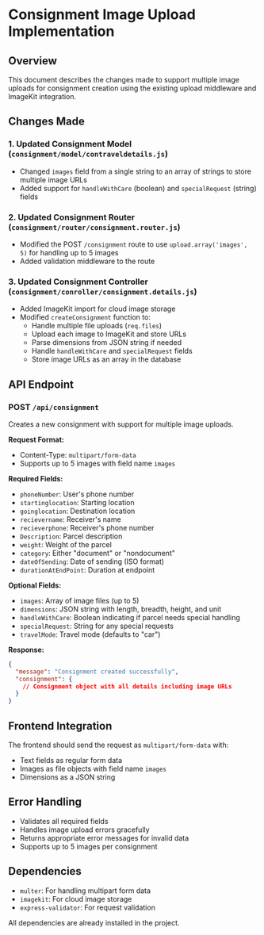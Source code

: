 # Consignment Image Upload Implementation

## Overview
This document describes the changes made to support multiple image uploads for consignment creation using the existing upload middleware and ImageKit integration.

## Changes Made

### 1. Updated Consignment Model (`consignment/model/contraveldetails.js`)
- Changed `images` field from a single string to an array of strings to store multiple image URLs
- Added support for `handleWithCare` (boolean) and `specialRequest` (string) fields

### 2. Updated Consignment Router (`consignment/router/consignment.router.js`)
- Modified the POST `/consignment` route to use `upload.array('images', 5)` for handling up to 5 images
- Added validation middleware to the route

### 3. Updated Consignment Controller (`consignment/conroller/consignment.details.js`)
- Added ImageKit import for cloud image storage
- Modified `createConsignment` function to:
  - Handle multiple file uploads (`req.files`)
  - Upload each image to ImageKit and store URLs
  - Parse dimensions from JSON string if needed
  - Handle `handleWithCare` and `specialRequest` fields
  - Store image URLs as an array in the database

## API Endpoint

### POST `/api/consignment`
Creates a new consignment with support for multiple image uploads.

**Request Format:**
- Content-Type: `multipart/form-data`
- Supports up to 5 images with field name `images`

**Required Fields:**
- `phoneNumber`: User's phone number
- `startinglocation`: Starting location
- `goinglocation`: Destination location
- `recievername`: Receiver's name
- `recieverphone`: Receiver's phone number
- `Description`: Parcel description
- `weight`: Weight of the parcel
- `category`: Either "document" or "nondocument"
- `dateOfSending`: Date of sending (ISO format)
- `durationAtEndPoint`: Duration at endpoint

**Optional Fields:**
- `images`: Array of image files (up to 5)
- `dimensions`: JSON string with length, breadth, height, and unit
- `handleWithCare`: Boolean indicating if parcel needs special handling
- `specialRequest`: String for any special requests
- `travelMode`: Travel mode (defaults to "car")

**Response:**
```json
{
  "message": "Consignment created successfully",
  "consignment": {
    // Consignment object with all details including image URLs
  }
}
```

## Frontend Integration

The frontend should send the request as `multipart/form-data` with:
- Text fields as regular form data
- Images as file objects with field name `images`
- Dimensions as a JSON string

## Error Handling

- Validates all required fields
- Handles image upload errors gracefully
- Returns appropriate error messages for invalid data
- Supports up to 5 images per consignment

## Dependencies

- `multer`: For handling multipart form data
- `imagekit`: For cloud image storage
- `express-validator`: For request validation

All dependencies are already installed in the project. 